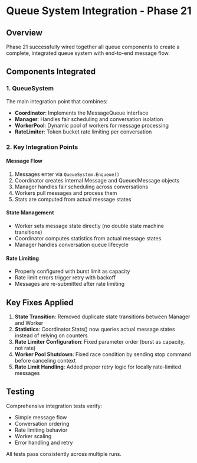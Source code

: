 # Queue System Integration - Phase 21

## Overview
Phase 21 successfully wired together all queue components to create a complete, integrated queue system with end-to-end message flow.

## Components Integrated

### 1. QueueSystem
The main integration point that combines:
- **Coordinator**: Implements the MessageQueue interface
- **Manager**: Handles fair scheduling and conversation isolation
- **WorkerPool**: Dynamic pool of workers for message processing
- **RateLimiter**: Token bucket rate limiting per conversation

### 2. Key Integration Points

#### Message Flow
1. Messages enter via `QueueSystem.Enqueue()`
2. Coordinator creates internal Message and QueuedMessage objects
3. Manager handles fair scheduling across conversations
4. Workers pull messages and process them
5. Stats are computed from actual message states

#### State Management
- Worker sets message state directly (no double state machine transitions)
- Coordinator computes statistics from actual message states
- Manager handles conversation queue lifecycle

#### Rate Limiting
- Properly configured with burst limit as capacity
- Rate limit errors trigger retry with backoff
- Messages are re-submitted after rate limiting

## Key Fixes Applied

1. **State Transition**: Removed duplicate state transitions between Manager and Worker
2. **Statistics**: Coordinator.Stats() now queries actual message states instead of relying on counters
3. **Rate Limiter Configuration**: Fixed parameter order (burst as capacity, not rate)
4. **Worker Pool Shutdown**: Fixed race condition by sending stop command before canceling context
5. **Rate Limit Handling**: Added proper retry logic for locally rate-limited messages

## Testing
Comprehensive integration tests verify:
- Simple message flow
- Conversation ordering
- Rate limiting behavior
- Worker scaling
- Error handling and retry

All tests pass consistently across multiple runs.